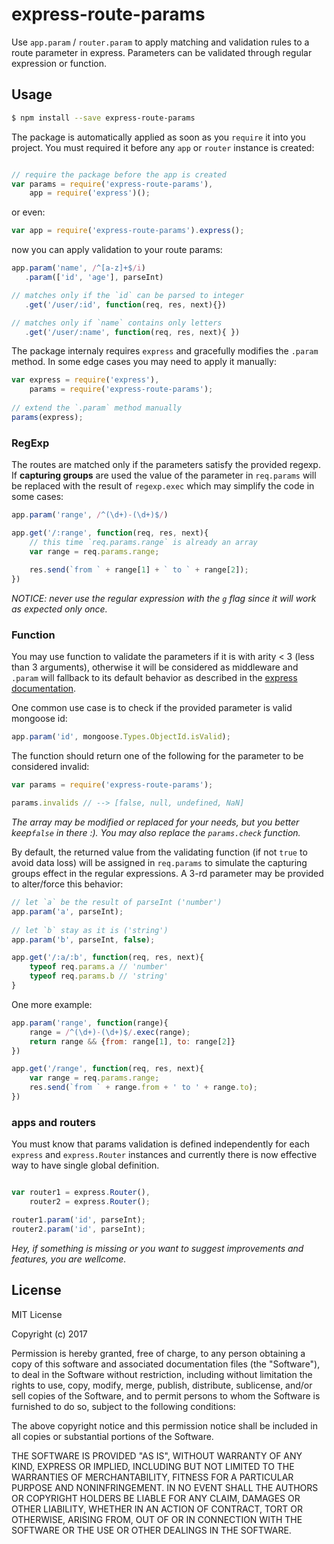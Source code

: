# express-route-params
Use  `app.param` / `router.param` to apply matching and validation rules to a route parameter in express. Parameters can be validated through regular expression or function. 

## Usage
```bash
$ npm install --save express-route-params
```


The package is automatically applied as soon as you `require` it into you project. You must required it before any `app`  or `router` instance is created:
 
```javascript

// require the package before the app is created
var params = require('express-route-params'),
    app = require('express')();
```
or even:
```javascript
var app = require('express-route-params').express();
```
now you can apply validation to your route params:
```javascript
app.param('name', /^[a-z]+$/i)
   .param(['id', 'age'], parseInt)

// matches only if the `id` can be parsed to integer
   .get('/user/:id', function(req, res, next){})

// matches only if `name` contains only letters
   .get('/user/:name', function(req, res, next){ })
```
The package internaly requires `express` and gracefully modifies the `.param` method. In some edge cases you may need to apply it manually:
```javascript
var express = require('express'),
	params = require('express-route-params');
	
// extend the `.param` method manually
params(express);
```
### RegExp
The routes are matched only if the parameters satisfy the provided regexp. If **capturing groups** are used the value of the parameter in `req.params` will be replaced with the result of `regexp.exec` which may simplify the code in some cases:
```javascript
app.param('range', /^(\d+)-(\d+)$/)

app.get('/:range', function(req, res, next){
	// this time `req.params.range` is already an array
	var range = req.params.range;
	
	res.send(`from ` + range[1] + ` to ` + range[2]);
})
```

_NOTICE: never use the regular expression with the `g` flag since it will work as expected only once._

### Function
You may use function to validate the parameters if it is with arity < 3 (less than 3 arguments), otherwise it will be considered as middleware and `.param` will fallback to its default behavior as described in the [express documentation](https://expressjs.com/en/4x/api.html#router.param). 

One common use case is to check if the provided parameter is valid mongoose id:
```javascript
app.param('id', mongoose.Types.ObjectId.isValid);
```
The function should return one of the following for the parameter to be considered invalid:
```javascript
var params = require('express-route-params');

params.invalids // --> [false, null, undefined, NaN]
```
_The array may be modified or replaced for your needs, but you better keep`false` in there :). You may also replace the `params.check` function._

By default,  the returned value from the validating function (if not `true` to avoid data loss) will be assigned in `req.params` to simulate the capturing groups effect in the regular expressions. A 3-rd parameter may be provided to alter/force this behavior:
```javascript
// let `a` be the result of parseInt ('number')
app.param('a', parseInt);
	
// let `b` stay as it is ('string')
app.param('b', parseInt, false);

app.get('/:a/:b', function(req, res, next){
	typeof req.params.a // 'number'
	typeof req.params.b // 'string'
}	
```
One more example: 
```javascript
app.param('range', function(range){
	range = /^(\d+)-(\d+)$/.exec(range);
	return range && {from: range[1], to: range[2]}
})

app.get('/range', function(req, res, next){
	var range = req.params.range;
	res.send(`from ` + range.from + ' to ' + range.to);
})
```

### apps and routers
You must know that params validation is defined independently for each `express` and `express.Router` instances and currently there is now effective way to have single global definition.

```javascript

var router1 = express.Router(),
	router2 = express.Router();

router1.param('id', parseInt);
router2.param('id', parseInt);
```
_Hey, if something is missing or you want to suggest improvements and features, you are wellcome._

## License
MIT License

Copyright (c) 2017 

Permission is hereby granted, free of charge, to any person obtaining a copy
of this software and associated documentation files (the "Software"), to deal
in the Software without restriction, including without limitation the rights
to use, copy, modify, merge, publish, distribute, sublicense, and/or sell
copies of the Software, and to permit persons to whom the Software is
furnished to do so, subject to the following conditions:

The above copyright notice and this permission notice shall be included in all
copies or substantial portions of the Software.

THE SOFTWARE IS PROVIDED "AS IS", WITHOUT WARRANTY OF ANY KIND, EXPRESS OR
IMPLIED, INCLUDING BUT NOT LIMITED TO THE WARRANTIES OF MERCHANTABILITY,
FITNESS FOR A PARTICULAR PURPOSE AND NONINFRINGEMENT. IN NO EVENT SHALL THE
AUTHORS OR COPYRIGHT HOLDERS BE LIABLE FOR ANY CLAIM, DAMAGES OR OTHER
LIABILITY, WHETHER IN AN ACTION OF CONTRACT, TORT OR OTHERWISE, ARISING FROM,
OUT OF OR IN CONNECTION WITH THE SOFTWARE OR THE USE OR OTHER DEALINGS IN THE
SOFTWARE.
